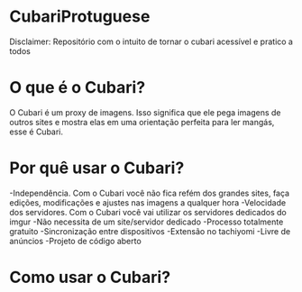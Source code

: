 # CubariProtuguese
Disclaimer: Repositório com o intuito de tornar o cubari acessível e pratico a todos

# O que é o Cubari? 
O Cubari é um proxy de imagens. Isso significa que ele pega imagens de outros sites e mostra elas em uma orientação perfeita para ler mangás, esse é Cubari.

# Por quê usar o Cubari? 
-Independência. Com o Cubari você não fica refém dos grandes sites, faça edições, modificações e ajustes nas imagens a qualquer hora
-Velocidade dos servidores. Com o Cubari você vai utilizar os servidores dedicados do imgur 
-Não necessita de um site/servidor dedicado 
-Processo totalmente gratuito
-Sincronização entre dispositivos
-Extensão no tachiyomi 
-Livre de anúncios
-Projeto de código aberto

# Como usar o Cubari? 



